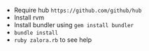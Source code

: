 * Require hub `https://github.com/github/hub`
* Install rvm
* Install bundler using `gem install bundler`
* `bundle install`
* `ruby zalora.rb` to see help
